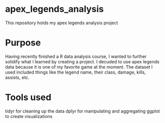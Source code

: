 # apex_legends_analysis
This repository holds my apex legends analysis project

# Purpose
Having recently finished a R data analysis course, I wanted to further solidify what I learned by creating a project. I decuded to use apex legends data because it is one of my favorite game at the moment. The dataset I used included things like the legend name, their class, damage, kills, assists, etc. 

# Tools used
tidyr for cleaning up the data
dplyr for manipulating and aggregating
ggplot to create visualizations
